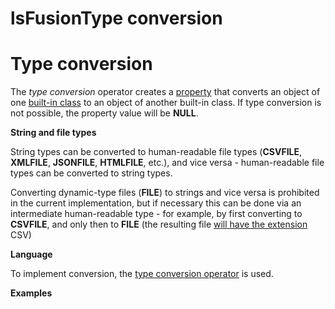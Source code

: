 # lsFusionType conversion

# Type conversion

The *type conversion* operator creates a [property](Properties.md) that converts an object of one [built-in class](Built-in_classes.md) to an object of another built-in class. If type conversion is not possible, the property value will be **NULL**.

**String and file types**

String types can be converted to human-readable file types (**CSVFILE**, **XMLFILE**, **JSONFILE**, **HTMLFILE**, etc.), and vice versa - human-readable file types can be converted to string types.

Converting dynamic-type files (**FILE**) to strings and vice versa is prohibited in the current implementation, but if necessary this can be done via an intermediate human-readable type - for example, by first converting to **CSVFILE**, and only then to **FILE** (the resulting file [will have the extension](Built-in-classes_2031657.html#Built-inclasses-csv) CSV)

**Language**

To implement conversion, the [type conversion operator](Type_conversion_operator.md) is used.

**Examples**


